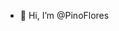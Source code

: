 - 👋 Hi, I’m @PinoFlores

<!---
PinoFlores/PinoFlores is a ✨ special ✨ repository because its `README.md` (this file) appears on your GitHub profile.
You can click the Preview link to take a look at your changes.
--->
